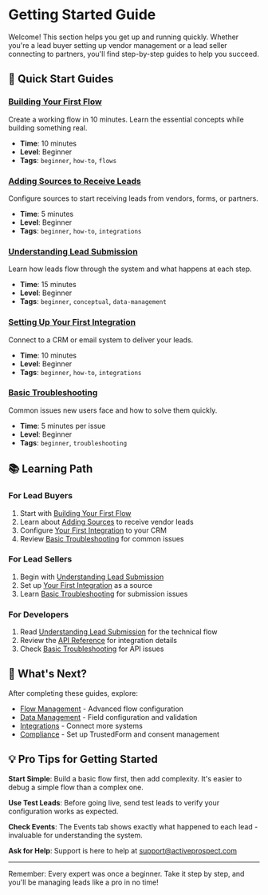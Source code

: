 # Getting Started Guide

Welcome! This section helps you get up and running quickly. Whether you're a lead buyer setting up vendor management or a lead seller connecting to partners, you'll find step-by-step guides to help you succeed.

## 🎯 Quick Start Guides

### [Building Your First Flow](./building-your-first-flow.md)
Create a working flow in 10 minutes. Learn the essential concepts while building something real.
- **Time**: 10 minutes
- **Level**: Beginner
- **Tags**: `beginner`, `how-to`, `flows`

### [Adding Sources to Receive Leads](./adding-sources.md)
Configure sources to start receiving leads from vendors, forms, or partners.
- **Time**: 5 minutes
- **Level**: Beginner
- **Tags**: `beginner`, `how-to`, `integrations`

### [Understanding Lead Submission](./understanding-submission.md)
Learn how leads flow through the system and what happens at each step.
- **Time**: 15 minutes
- **Level**: Beginner
- **Tags**: `beginner`, `conceptual`, `data-management`

### [Setting Up Your First Integration](./first-integration.md)
Connect to a CRM or email system to deliver your leads.
- **Time**: 10 minutes
- **Level**: Beginner
- **Tags**: `beginner`, `how-to`, `integrations`

### [Basic Troubleshooting](./basic-troubleshooting.md)
Common issues new users face and how to solve them quickly.
- **Time**: 5 minutes per issue
- **Level**: Beginner
- **Tags**: `beginner`, `troubleshooting`

## 📚 Learning Path

### For Lead Buyers
1. Start with [Building Your First Flow](./building-your-first-flow.md)
2. Learn about [Adding Sources](./adding-sources.md) to receive vendor leads
3. Configure [Your First Integration](./first-integration.md) to your CRM
4. Review [Basic Troubleshooting](./basic-troubleshooting.md) for common issues

### For Lead Sellers
1. Begin with [Understanding Lead Submission](./understanding-submission.md)
2. Set up [Your First Integration](./first-integration.md) as a source
3. Learn [Basic Troubleshooting](./basic-troubleshooting.md) for submission issues

### For Developers
1. Read [Understanding Lead Submission](./understanding-submission.md) for the technical flow
2. Review the [API Reference](../../reference/integrations.md) for integration details
3. Check [Basic Troubleshooting](./basic-troubleshooting.md) for API issues

## 🚀 What's Next?

After completing these guides, explore:
- [Flow Management](../flow-management/) - Advanced flow configuration
- [Data Management](../data-management/) - Field configuration and validation
- [Integrations](../integrations/) - Connect more systems
- [Compliance](../compliance/) - Set up TrustedForm and consent management

## 💡 Pro Tips for Getting Started

**Start Simple**: Build a basic flow first, then add complexity. It's easier to debug a simple flow than a complex one.

**Use Test Leads**: Before going live, send test leads to verify your configuration works as expected.

**Check Events**: The Events tab shows exactly what happened to each lead - invaluable for understanding the system.

**Ask for Help**: Support is here to help at support@activeprospect.com

---

Remember: Every expert was once a beginner. Take it step by step, and you'll be managing leads like a pro in no time!